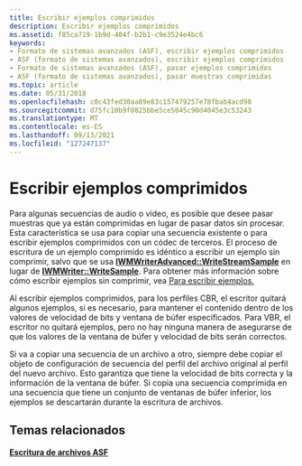 ```yaml
---
title: Escribir ejemplos comprimidos
description: Escribir ejemplos comprimidos
ms.assetid: f85ca719-1b9d-404f-b2b1-c9e3524e4bc6
keywords:
- Formato de sistemas avanzados (ASF), escribir ejemplos comprimidos
- ASF (formato de sistemas avanzados), escribir ejemplos comprimidos
- Formato de sistemas avanzados (ASF), pasar ejemplos comprimidos
- ASF (formato de sistemas avanzados), pasar muestras comprimidas
ms.topic: article
ms.date: 05/31/2018
ms.openlocfilehash: c0c43fed30aa89e83c157479257e78fbab4acd98
ms.sourcegitcommit: d75fc10b9f0825bbe5ce5045c90d4045e3c53243
ms.translationtype: MT
ms.contentlocale: es-ES
ms.lasthandoff: 09/13/2021
ms.locfileid: "127247137"
---
```

# <a name="writing-compressed-samples"></a>Escribir ejemplos comprimidos

Para algunas secuencias de audio o vídeo, es posible que desee pasar muestras que ya están comprimidas en lugar de pasar datos sin procesar. Esta característica se usa para copiar una secuencia existente o para escribir ejemplos comprimidos con un códec de terceros. El proceso de escritura de un ejemplo comprimido es idéntico a escribir un ejemplo sin comprimir, salvo que se usa [**IWMWriterAdvanced::WriteStreamSample**](/previous-versions/windows/desktop/api/Wmsdkidl/nf-wmsdkidl-iwmwriteradvanced-writestreamsample) en lugar de [**IWMWriter::WriteSample**](/previous-versions/windows/desktop/api/Wmsdkidl/nf-wmsdkidl-iwmwriter-writesample). Para obtener más información sobre cómo escribir ejemplos sin comprimir, vea [Para escribir ejemplos.](to-write-samples.md)

Al escribir ejemplos comprimidos, para los perfiles CBR, el escritor quitará algunos ejemplos, si es necesario, para mantener el contenido dentro de los valores de velocidad de bits y ventana de búfer especificados. Para VBR, el escritor no quitará ejemplos, pero no hay ninguna manera de asegurarse de que los valores de la ventana de búfer y velocidad de bits serán correctos.

Si va a copiar una secuencia de un archivo a otro, siempre debe copiar el objeto de configuración de secuencia del perfil del archivo original al perfil del nuevo archivo. Esto garantiza que tiene la velocidad de bits correcta y la información de la ventana de búfer. Si copia una secuencia comprimida en una secuencia que tiene un conjunto de ventanas de búfer inferior, los ejemplos se descartarán durante la escritura de archivos.

## <a name="related-topics"></a>Temas relacionados

<dl> <dt>

[**Escritura de archivos ASF**](writing-asf-files.md)
</dt> </dl>

 

 




